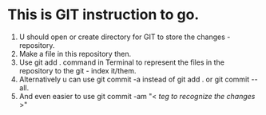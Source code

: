 # This is GIT instruction to go.
1. U should open or create directory for GIT to store the changes - repository. 
2. Make a file in this repository then.
3. Use git add . command in Terminal to represent the files in the repository to the git - index it/them.
4. Alternatively u can use git commit -a instead of git add . or git commit --all. 
5. And even easier to use git commit -am "< *teg to recognize the changes* >"